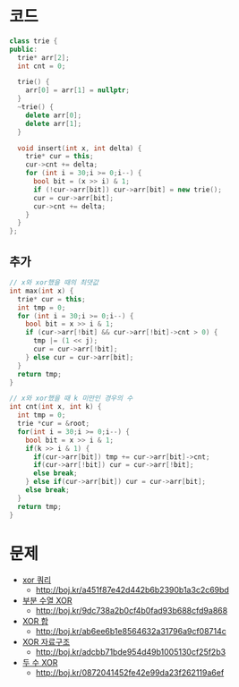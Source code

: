 # 코드
```cpp
class trie {
public:
  trie* arr[2];
  int cnt = 0;

  trie() {
    arr[0] = arr[1] = nullptr;
  }
  ~trie() {
    delete arr[0];
    delete arr[1];
  }

  void insert(int x, int delta) {
    trie* cur = this;
    cur->cnt += delta;
    for (int i = 30;i >= 0;i--) {
      bool bit = (x >> i) & 1;
      if (!cur->arr[bit]) cur->arr[bit] = new trie();
      cur = cur->arr[bit];
      cur->cnt += delta;
    }
  }
};
```

## 추가
```cpp
// x와 xor했을 때의 최댓값
int max(int x) {
  trie* cur = this;
  int tmp = 0;
  for (int i = 30;i >= 0;i--) {
    bool bit = x >> i & 1;
    if (cur->arr[!bit] && cur->arr[!bit]->cnt > 0) {
      tmp |= (1 << j);
      cur = cur->arr[!bit];
    } else cur = cur->arr[bit];
  }
  return tmp;
}

// x와 xor했을 때 k 미만인 경우의 수
int cnt(int x, int k) {
  int tmp = 0;
  trie *cur = &root;
  for(int i = 30;i >= 0;i--) {
    bool bit = x >> i & 1;
    if(k >> i & 1) {
      if(cur->arr[bit]) tmp += cur->arr[bit]->cnt;
      if(cur->arr[!bit]) cur = cur->arr[!bit];
      else break;
    } else if(cur->arr[bit]) cur = cur->arr[bit];
    else break;
  }
  return tmp;
}
```

# 문제
* [xor 쿼리](https://boj.kr/30865)
  * http://boj.kr/a451f87e42d442b6b2390b1a3c2c69bd
* [부분 수열 XOR](https://boj.kr/13445)
  * http://boj.kr/9dc738a2b0cf4b0fad93b688cfd9a868
* [XOR 합](https://boj.kr/13504)
  * http://boj.kr/ab6ee6b1e8564632a31796a9cf08714c
* [XOR 자료구조](https://boj.kr/20919)
  * http://boj.kr/adcbb71bde954d49b1005130cf25f2b3
* [두 수 XOR](https://boj.kr/13505)
  * http://boj.kr/0872041452fe42e99da23f262119a6ef